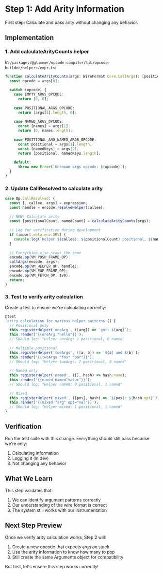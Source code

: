 # Step 1: Add Arity Information

First step: Calculate and pass arity without changing any behavior.

## Implementation

### 1. Add calculateArityCounts helper

In `/packages/@glimmer/opcode-compiler/lib/opcode-builder/helpers/expr.ts`:

```typescript
function calculateArityCounts(args: WireFormat.Core.CallArgs): [positional: number, named: number] {
  const opcode = args[0];
  
  switch (opcode) {
    case EMPTY_ARGS_OPCODE:
      return [0, 0];
      
    case POSITIONAL_ARGS_OPCODE:
      return [args[1].length, 0];
      
    case NAMED_ARGS_OPCODE:
      const [names] = args[1];
      return [0, names.length];
      
    case POSITIONAL_AND_NAMED_ARGS_OPCODE:
      const positional = args[1].length;
      const [namedKeys] = args[2];
      return [positional, namedKeys.length];
      
    default:
      throw new Error(`Unknown args opcode: ${opcode}`);
  }
}
```

### 2. Update CallResolved to calculate arity

```typescript
case Op.CallResolved: {
  const [, callee, args] = expression;
  const handle = encode.resolveHelper(callee);
  
  // NEW: Calculate arity
  const [positionalCount, namedCount] = calculateArityCounts(args);
  
  // Log for verification during development
  if (import.meta.env.DEV) {
    console.log(`Helper ${callee}: ${positionalCount} positional, ${namedCount} named`);
  }
  
  // Everything else stays the same
  encode.op(VM_PUSH_FRAME_OP);
  callArgs(encode, args);
  encode.op(VM_HELPER_OP, handle);
  encode.op(VM_POP_FRAME_OP);
  encode.op(VM_FETCH_OP, $v0);
  return;
}
```

### 3. Test to verify arity calculation

Create a test to ensure we're calculating correctly:

```typescript
@test
'arity calculation for various helper patterns'() {
  // Positional only
  this.registerHelper('oneArg', ([arg]) => `got: ${arg}`);
  this.render('{{oneArg "hello"}}');
  // Should log: "Helper oneArg: 1 positional, 0 named"
  
  // Multiple positional
  this.registerHelper('twoArgs', ([a, b]) => `${a} and ${b}`);
  this.render('{{twoArgs "foo" "bar"}}');
  // Should log: "Helper twoArgs: 2 positional, 0 named"
  
  // Named only
  this.registerHelper('named', ([], hash) => hash.name);
  this.render('{{named name="value"}}');
  // Should log: "Helper named: 0 positional, 1 named"
  
  // Mixed
  this.registerHelper('mixed', ([pos], hash) => `${pos}: ${hash.opt}`);
  this.render('{{mixed "arg" opt="val"}}');
  // Should log: "Helper mixed: 1 positional, 1 named"
}
```

## Verification

Run the test suite with this change. Everything should still pass because we're only:

1. Calculating information
2. Logging it (in dev)
3. Not changing any behavior

## What We Learn

This step validates that:

1. We can identify argument patterns correctly
2. Our understanding of the wire format is correct
3. The system still works with our instrumentation

## Next Step Preview

Once we verify arity calculation works, Step 2 will:

1. Create a new opcode that expects args on stack
2. Use the arity information to know how many to pop
3. Still create the same Arguments object for compatibility

But first, let's ensure this step works correctly!
